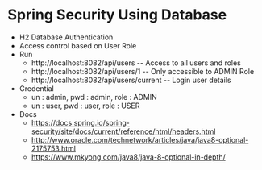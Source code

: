 # Spring Security Using Database

- H2 Database Authentication
- Access control based on User Role
- Run
	- http://localhost:8082/api/users -- Access to all users and roles
	- http://localhost:8082/api/users/1 -- Only accessible to ADMIN Role
	- http://localhost:8082/api/users/current -- Login user details
- Credential
	- un : admin, pwd : admin, role : ADMIN
	- un : user, pwd : user, role : USER
- Docs
	- https://docs.spring.io/spring-security/site/docs/current/reference/html/headers.html
	- http://www.oracle.com/technetwork/articles/java/java8-optional-2175753.html
	- https://www.mkyong.com/java8/java-8-optional-in-depth/
